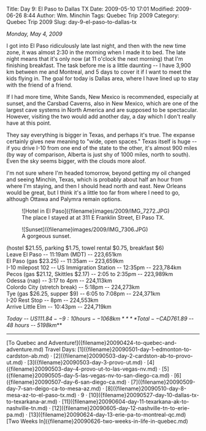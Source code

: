 Title: Day 9: El Paso to Dallas TX
Date: 2009-05-10 17:01
Modified: 2009-06-26 8:44
Author: Wm. Minchin
Tags: Quebec Trip 2009
Category: Quebec Trip 2009
Slug: day-9-el-paso-to-dallas-tx

*Monday, May 4, 2009*

I got into El Paso ridiculously late last night, and then with the new
time zone, it was almost 2:30 in the morning when I made it to bed. The
late night means that it's only now (at 11 o'clock the next morning)
that I'm finishing breakfast. The task before me is a little daunting --
I have 3,900 km between me and Montreal, and 5 days to cover it if I
want to meet the kids flying in. The goal for today is Dallas area,
where I have lined up to stay with the friend of a friend.

If I had more time, White Sands, New Mexico is recommended, especially
at sunset, and the Carsbad Caverns, also in New Mexico, which are one of
the largest cave systems in North America and are supposed to be
spectacular. However, visiting the two would add another day, a day
which I don't really have at this point.

They say everything is bigger in Texas, and perhaps it's true. The
expanse certainly gives new meaning to "wide, open spaces." Texas itself
is huge -- if you drive I-10 from one end of the state to the other, it's
almost 900 miles (by way of comparison, Alberta is just shy of 1000
miles, north to south). Even the sky seems bigger, with the clouds more
aloof.

I'm not sure where I'm headed tomorrow, beyond getting my oil changed
and seeing Minchin, Texas, which is probably about half an hour from
where I'm staying, and then I should head north and east. New Orleans
would be great, but I think it's a little too far from where I need to
go, although Ottawa and Palymra remain options.

<figure markdown=1>
![Hotel in El Paso]({filename}images/2009/IMG_7272.JPG)
<figcaption markdown=1>
The place I stayed at at 311 E Franklin Street, El Paso TX.
</figcaption>
</figure>

<figure markdown=1>
![Sunset]({filename}images/2009/IMG_7306.JPG)
<figcaption markdown=1>
A gorgeous sunset.
</figcaption>
</figure>

(hostel $21.55, parking $1.75, towel rental $0.75, breakfast $6)  
Leave El Paso -- 11:19am (MDT) -- 223,651km  
El Paso (gas $23.25) -- 11:35am -- 223,659km  
I-10 milepost 102 -- US Immigration Station -- 12:35pm -- 223,784km  
Pecos (gas $21.12, Skittles $2.17) -- 2:05 to 2:35pm -- 223,989km  
Odessa (nap) -- 3:17 to 4pm -- 224,113km  
Colordo City (stretch break) -- 5:18pm -- 224,273km  
Tye (gas $26.25, supper $9) -- 6:05 to 7:08pm -- 224,371km  
I-20 Rest Stop -- 8pm -- 224,553km  
Arrive Little Elm -- 10:43pm -- 224,719km

*Today -- US$111.84 -- 9:10 hours -- 1068km*  
***Total -- CAD$761.89 -- 48 hours -- 5198km***

---

<div class="text-center" markdown=1>
[To Quebec and Adventure!]({filename}20090424-to-quebec-and-adventure.md)  
Travel Days:
[1]({filename}20090501-day-1-edmonton-to-cardston-ab.md) ·
[2]({filename}20090503-day-2-cardston-ab-to-provo-ut.md) ·
[3]({filename}20090503-day-3-provo-ut.md) ·
[4]({filename}20090503-day-4-provo-ut-to-las-vegas-nv.md) ·
[5]({filename}20090505-day-5-las-vegas-nv-to-san-diego-ca.md) · 
[6]({filename}20090507-day-6-san-diego-ca.md) ·
[7]({filename}20090509-day-7-san-deigo-ca-to-mesa-az.md) ·
[8]({filename}20090510-day-8-mesa-az-to-el-paso-tx.md) ·
9 ·
[10]({filename}20090527-day-10-dallas-tx-to-texarkana-ar.md) ·
[11]({filename}20090604-day-11-texarkana-ak-to-nashville-tn.md) ·
[12]({filename}20090605-day-12-nashville-tn-to-erie-pa.md) ·
[13]({filename}20090624-day-13-erie-pa-to-montreal-qc.md)  
[Two Weeks
In]({filename}20090626-two-weeks-in-life-in-quebec.md)
</div>
